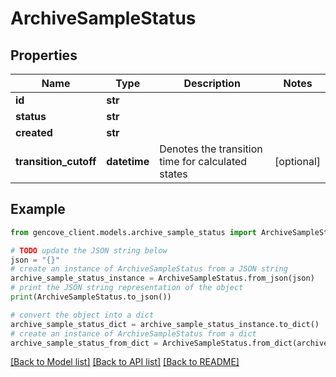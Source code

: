 # ArchiveSampleStatus


## Properties

Name | Type | Description | Notes
------------ | ------------- | ------------- | -------------
**id** | **str** |  |
**status** | **str** |  |
**created** | **str** |  |
**transition_cutoff** | **datetime** | Denotes the transition time for calculated states | [optional]

## Example

```python
from gencove_client.models.archive_sample_status import ArchiveSampleStatus

# TODO update the JSON string below
json = "{}"
# create an instance of ArchiveSampleStatus from a JSON string
archive_sample_status_instance = ArchiveSampleStatus.from_json(json)
# print the JSON string representation of the object
print(ArchiveSampleStatus.to_json())

# convert the object into a dict
archive_sample_status_dict = archive_sample_status_instance.to_dict()
# create an instance of ArchiveSampleStatus from a dict
archive_sample_status_from_dict = ArchiveSampleStatus.from_dict(archive_sample_status_dict)
```
[[Back to Model list]](../README.md#documentation-for-models) [[Back to API list]](../README.md#documentation-for-api-endpoints) [[Back to README]](../README.md)
